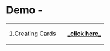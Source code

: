 # Demo -
<table>
<tr>
<td>
1.Creating Cards
<td>
<td>
<a href="https://dev-kumaresan.github.io/card.js-dom-practise/" target="_blank"><b><font><p>_click here_</p></font></b></a>
</td>
</tr>
</table>

